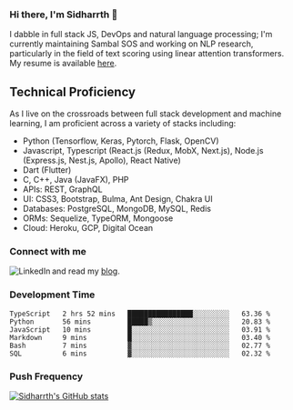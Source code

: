 ### Hi there, I'm Sidharrth 👋

I dabble in full stack JS, DevOps and natural language processing; I'm currently maintaining Sambal SOS and working on NLP research, particularly in the field of text scoring using linear attention transformers. My resume is available [here](https://mathsforgeeks.org/assets/resume.pdf).

## Technical Proficiency
As I live on the crossroads between full stack development and machine learning, I am proficient across a variety of stacks including:
- Python (Tensorflow, Keras, Pytorch, Flask, OpenCV)
- Javascript, Typescript (React.js (Redux, MobX, Next.js), Node.js (Express.js, Nest.js, Apollo), React Native)
- Dart (Flutter)
- C, C++, Java (JavaFX), PHP
- APIs: REST, GraphQL
- UI: CSS3, Bootstrap, Bulma, Ant Design, Chakra UI
- Databases: PostgreSQL, MongoDB, MySQL, Redis
- ORMs: Sequelize, TypeORM, Mongoose
- Cloud: Heroku, GCP, Digital Ocean

### Connect with me

[<img align="left" alt="LinkedIn" src="https://img.shields.io/badge/linkedin-%230077B5.svg?&style=for-the-badge&logo=linkedin&logoColor=white" />][linkedin]
and read my [blog].


### Development Time
<!--START_SECTION:waka-->

```text
TypeScript   2 hrs 52 mins   ████████████████░░░░░░░░░   63.36 %
Python       56 mins         █████▒░░░░░░░░░░░░░░░░░░░   20.83 %
JavaScript   10 mins         █░░░░░░░░░░░░░░░░░░░░░░░░   03.91 %
Markdown     9 mins          █░░░░░░░░░░░░░░░░░░░░░░░░   03.40 %
Bash         7 mins          ▓░░░░░░░░░░░░░░░░░░░░░░░░   02.77 %
SQL          6 mins          ▓░░░░░░░░░░░░░░░░░░░░░░░░   02.32 %
```

<!--END_SECTION:waka-->

### Push Frequency
[![Sidharrth's GitHub stats](https://github-readme-stats.vercel.app/api?username=sidharrth2002&show_icons=true)](https://github.com/sidharrth2002/github-readme-stats)

[site]: http://mathsforgeeks.org/
[blog]: https://mathsforgeeks.org/blog
[linkedin]: https://www.linkedin.com/in/sidharrth-nagappan/
